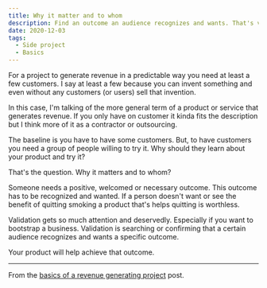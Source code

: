 ```yaml
---
title: Why it matter and to whom
description: Find an outcome an audience recognizes and wants. That's validation.
date: 2020-12-03
tags:
  - Side project
  - Basics
---
```

For a project to generate revenue in a predictable way you need at least a few customers. I say at least a few because you can invent something and even without any customers (or users) sell that invention.

In this case, I'm talking of the more general term of a product or service that generates revenue. If you only have on customer it kinda fits the description but I think more of it as a contractor or outsourcing.

The baseline is you have to have some customers. But, to have customers you need a group of people willing to try it. Why should they learn about your product and try it?

That's the question. Why it matters and to whom?

Someone needs a positive, welcomed or necessary outcome. This outcome has to be recognized and wanted. If a person doesn't want or see the benefit of quitting smoking a product that's helps quitting is worthless. 

Validation gets so much attention and deservedly. Especially if you want to bootstrap a business. Validation is searching or confirming that a certain audience recognizes and wants a specific outcome.

Your product will help achieve that outcome. 

------
From the [basics of a revenue generating project](https://ameneres.com/post/basics-of-revenue-generating-project) post.
